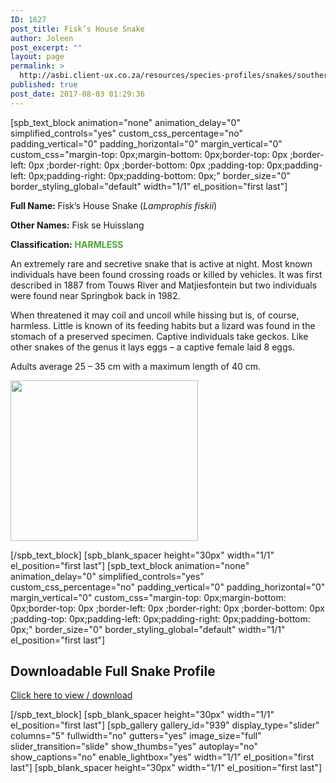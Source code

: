 ```yaml
---
ID: 1627
post_title: Fisk’s House Snake
author: Joleen
post_excerpt: ""
layout: page
permalink: >
  http://asbi.client-ux.co.za/resources/species-profiles/snakes/southern-africa/fisks-house-snake/
published: true
post_date: 2017-08-03 01:29:36
---
```

[spb_text_block animation="none" animation_delay="0" simplified_controls="yes" custom_css_percentage="no" padding_vertical="0" padding_horizontal="0" margin_vertical="0" custom_css="margin-top: 0px;margin-bottom: 0px;border-top: 0px ;border-left: 0px ;border-right: 0px ;border-bottom: 0px ;padding-top: 0px;padding-left: 0px;padding-right: 0px;padding-bottom: 0px;" border_size="0" border_styling_global="default" width="1/1" el_position="first last"]

<strong>Full Name: </strong>Fisk’s House Snake (<em>Lamprophis fiskii</em>)

<strong>Other Names:</strong> Fisk se Huisslang

<strong>Classification:</strong> <strong><span style="color: #4ca937;">HARMLESS</span></strong>

An extremely rare and secretive snake that is active at night. Most known individuals have been found crossing roads or killed by vehicles. It was first described in 1887 from Touws River and Matjiesfontein but two individuals were found near Springbok back in 1982.

When threatened it may coil and uncoil while hissing but is, of course, harmless. Little is known of its feeding habits but a lizard was found in the stomach of a preserved specimen. Captive individuals take geckos. Like other snakes of the genus it lays eggs – a captive female laid 8 eggs.

Adults average 25 – 35 cm with a maximum length of 40 cm.

<a href="http://asbi.client-ux.co.za/wp-content/uploads/2016/06/Fisks_House_Snake_DIST_web.jpg"><img class="alignnone wp-image-787 size-medium" src="http://asbi.client-ux.co.za/wp-content/uploads/2016/06/Fisks_House_Snake_DIST_web-300x257.jpg" width="300" height="257" /></a>

[/spb_text_block] [spb_blank_spacer height="30px" width="1/1" el_position="first last"] [spb_text_block animation="none" animation_delay="0" simplified_controls="yes" custom_css_percentage="no" padding_vertical="0" padding_horizontal="0" margin_vertical="0" custom_css="margin-top: 0px;margin-bottom: 0px;border-top: 0px ;border-left: 0px ;border-right: 0px ;border-bottom: 0px ;padding-top: 0px;padding-left: 0px;padding-right: 0px;padding-bottom: 0px;" border_size="0" border_styling_global="default" width="1/1" el_position="first last"]
<h2>Downloadable Full Snake Profile</h2>
<a href="http://asbi.client-ux.co.za/wp-content/uploads/2016/06/20170531_ASI_SP_Fisks_House_Snake_A4_DESKTOP.pdf" target="_blank">Click here to view / download</a>

[/spb_text_block] [spb_blank_spacer height="30px" width="1/1" el_position="first last"] [spb_gallery gallery_id="939" display_type="slider" columns="5" fullwidth="no" gutters="yes" image_size="full" slider_transition="slide" show_thumbs="yes" autoplay="no" show_captions="no" enable_lightbox="yes" width="1/1" el_position="first last"] [spb_blank_spacer height="30px" width="1/1" el_position="first last"]